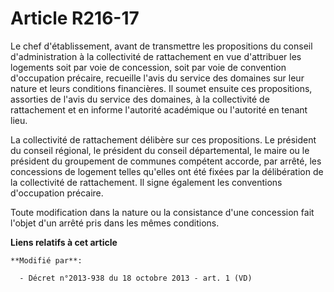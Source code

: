 # Article R216-17

Le chef d'établissement, avant de transmettre les propositions du conseil d'administration à la collectivité de rattachement
en vue d'attribuer les logements soit par voie de concession, soit par voie de convention d'occupation précaire, recueille
l'avis du service des domaines sur leur nature et leurs conditions financières. Il soumet ensuite ces propositions, assorties
de l'avis du service des domaines, à la collectivité de rattachement et en informe l'autorité académique ou l'autorité en
tenant lieu. 

La collectivité de rattachement délibère sur ces propositions. Le président du conseil régional, le président du conseil
départemental, le maire ou le président du groupement de communes compétent accorde, par arrêté, les concessions de logement
telles qu'elles ont été fixées par la délibération de la collectivité de rattachement. Il signe également les conventions
d'occupation précaire. 

Toute modification dans la nature ou la consistance d'une concession fait l'objet d'un arrêté pris dans les mêmes conditions.

**Liens relatifs à cet article**

	**Modifié par**:

	  - Décret n°2013-938 du 18 octobre 2013 - art. 1 (VD)
